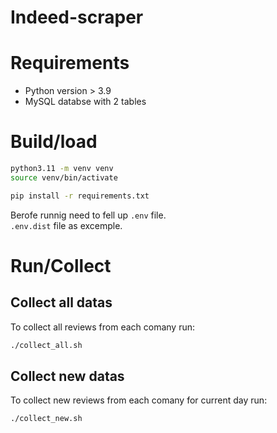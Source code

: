 # Indeed-scraper

# Requirements

* Python version > 3.9
* MySQL databse with 2 tables

# Build/load

``` bash
python3.11 -m venv venv
source venv/bin/activate

pip install -r requirements.txt
```

Berofe runnig need to fell up <code>.env</code> file.<br>
<code>.env.dist</code> file as excemple.

# Run/Collect
## Collect all datas
To collect all reviews from each comany run:
```bash
./collect_all.sh
``` 

## Collect new datas
To collect new reviews from each comany for current day run:
```bash
./collect_new.sh
``` 